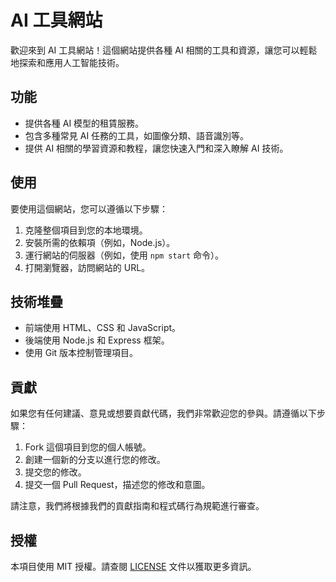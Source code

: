 # AI 工具網站

歡迎來到 AI 工具網站！這個網站提供各種 AI 相關的工具和資源，讓您可以輕鬆地探索和應用人工智能技術。

## 功能

- 提供各種 AI 模型的租賃服務。
- 包含多種常見 AI 任務的工具，如圖像分類、語音識別等。
- 提供 AI 相關的學習資源和教程，讓您快速入門和深入瞭解 AI 技術。

## 使用

要使用這個網站，您可以遵循以下步驟：

1. 克隆整個項目到您的本地環境。
2. 安裝所需的依賴項（例如，Node.js）。
3. 運行網站的伺服器（例如，使用 `npm start` 命令）。
4. 打開瀏覽器，訪問網站的 URL。

## 技術堆疊

- 前端使用 HTML、CSS 和 JavaScript。
- 後端使用 Node.js 和 Express 框架。
- 使用 Git 版本控制管理項目。

## 貢獻

如果您有任何建議、意見或想要貢獻代碼，我們非常歡迎您的參與。請遵循以下步驟：

1. Fork 這個項目到您的個人帳號。
2. 創建一個新的分支以進行您的修改。
3. 提交您的修改。
4. 提交一個 Pull Request，描述您的修改和意圖。

請注意，我們將根據我們的貢獻指南和程式碼行為規範進行審查。

## 授權

本項目使用 MIT 授權。請查閱 [LICENSE](LICENSE) 文件以獲取更多資訊。

